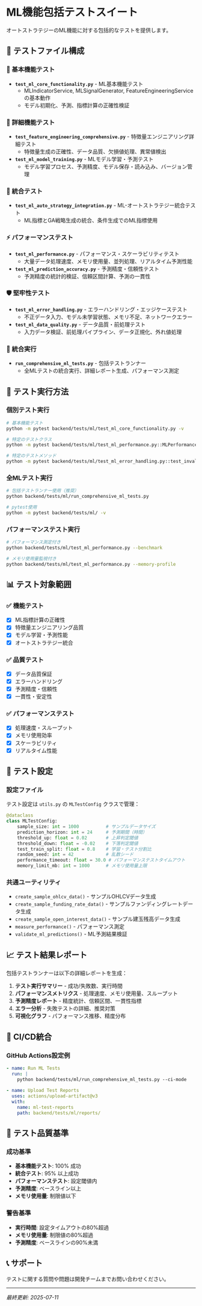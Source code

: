 # ML機能包括テストスイート

オートストラテジーのML機能に対する包括的なテストを提供します。

## 📁 テストファイル構成

### 🔧 基本機能テスト
- **`test_ml_core_functionality.py`** - ML基本機能テスト
  - MLIndicatorService, MLSignalGenerator, FeatureEngineeringServiceの基本動作
  - モデル初期化、予測、指標計算の正確性検証

### 🧪 詳細機能テスト
- **`test_feature_engineering_comprehensive.py`** - 特徴量エンジニアリング詳細テスト
  - 特徴量生成の正確性、データ品質、欠損値処理、異常値検出
- **`test_ml_model_training.py`** - MLモデル学習・予測テスト
  - モデル学習プロセス、予測精度、モデル保存・読み込み、バージョン管理

### 🔗 統合テスト
- **`test_ml_auto_strategy_integration.py`** - ML-オートストラテジー統合テスト
  - ML指標とGA戦略生成の統合、条件生成でのML指標使用

### ⚡ パフォーマンステスト
- **`test_ml_performance.py`** - パフォーマンス・スケーラビリティテスト
  - 大量データ処理速度、メモリ使用量、並列処理、リアルタイム予測性能
- **`test_ml_prediction_accuracy.py`** - 予測精度・信頼性テスト
  - 予測精度の統計的検証、信頼区間計算、予測の一貫性

### 🛡️ 堅牢性テスト
- **`test_ml_error_handling.py`** - エラーハンドリング・エッジケーステスト
  - 不正データ入力、モデル未学習状態、メモリ不足、ネットワークエラー
- **`test_ml_data_quality.py`** - データ品質・前処理テスト
  - 入力データ検証、前処理パイプライン、データ正規化、外れ値処理

### 🎯 統合実行
- **`run_comprehensive_ml_tests.py`** - 包括テストランナー
  - 全MLテストの統合実行、詳細レポート生成、パフォーマンス測定

## 🚀 テスト実行方法

### 個別テスト実行
```bash
# 基本機能テスト
python -m pytest backend/tests/ml/test_ml_core_functionality.py -v

# 特定のテストクラス
python -m pytest backend/tests/ml/test_ml_performance.py::MLPerformanceTestSuite -v

# 特定のテストメソッド
python -m pytest backend/tests/ml/test_ml_error_handling.py::test_invalid_data_handling -v
```

### 全MLテスト実行
```bash
# 包括テストランナー使用（推奨）
python backend/tests/ml/run_comprehensive_ml_tests.py

# pytest使用
python -m pytest backend/tests/ml/ -v
```

### パフォーマンステスト実行
```bash
# パフォーマンス測定付き
python backend/tests/ml/test_ml_performance.py --benchmark

# メモリ使用量監視付き
python backend/tests/ml/test_ml_performance.py --memory-profile
```

## 📊 テスト対象範囲

### ✅ 機能テスト
- [x] ML指標計算の正確性
- [x] 特徴量エンジニアリング品質
- [x] モデル学習・予測性能
- [x] オートストラテジー統合

### ✅ 品質テスト
- [x] データ品質保証
- [x] エラーハンドリング
- [x] 予測精度・信頼性
- [x] 一貫性・安定性

### ✅ パフォーマンステスト
- [x] 処理速度・スループット
- [x] メモリ使用効率
- [x] スケーラビリティ
- [x] リアルタイム性能

## 🔧 テスト設定

### 設定ファイル
テスト設定は `utils.py` の `MLTestConfig` クラスで管理：

```python
@dataclass
class MLTestConfig:
    sample_size: int = 1000          # サンプルデータサイズ
    prediction_horizon: int = 24     # 予測期間（時間）
    threshold_up: float = 0.02       # 上昇判定閾値
    threshold_down: float = -0.02    # 下落判定閾値
    test_train_split: float = 0.8    # 学習・テスト分割比
    random_seed: int = 42            # 乱数シード
    performance_timeout: float = 30.0 # パフォーマンステストタイムアウト
    memory_limit_mb: int = 1000      # メモリ使用量上限
```

### 共通ユーティリティ
- `create_sample_ohlcv_data()` - サンプルOHLCVデータ生成
- `create_sample_funding_rate_data()` - サンプルファンディングレートデータ生成
- `create_sample_open_interest_data()` - サンプル建玉残高データ生成
- `measure_performance()` - パフォーマンス測定
- `validate_ml_predictions()` - ML予測結果検証

## 📈 テスト結果レポート

包括テストランナーは以下の詳細レポートを生成：

1. **テスト実行サマリー** - 成功/失敗数、実行時間
2. **パフォーマンスメトリクス** - 処理速度、メモリ使用量、スループット
3. **予測精度レポート** - 精度統計、信頼区間、一貫性指標
4. **エラー分析** - 失敗テストの詳細、推奨対策
5. **可視化グラフ** - パフォーマンス推移、精度分布

## 🔄 CI/CD統合

### GitHub Actions設定例
```yaml
- name: Run ML Tests
  run: |
    python backend/tests/ml/run_comprehensive_ml_tests.py --ci-mode
    
- name: Upload Test Reports
  uses: actions/upload-artifact@v3
  with:
    name: ml-test-reports
    path: backend/tests/ml/reports/
```

## 🎯 テスト品質基準

### 成功基準
- **基本機能テスト**: 100% 成功
- **統合テスト**: 95% 以上成功
- **パフォーマンステスト**: 設定閾値内
- **予測精度**: ベースライン以上
- **メモリ使用量**: 制限値以下

### 警告基準
- **実行時間**: 設定タイムアウトの80%超過
- **メモリ使用量**: 制限値の80%超過
- **予測精度**: ベースラインの90%未満

## 📞 サポート

テストに関する質問や問題は開発チームまでお問い合わせください。

---
*最終更新: 2025-07-11*
